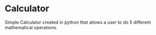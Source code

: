 # Calculator
Simple Calculator created in python that allows a user to do 5 different mathematical operations. 
